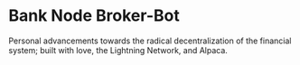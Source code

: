 # Bank Node Broker-Bot

Personal advancements towards the radical decentralization of the financial system; built with love, the Lightning Network, and Alpaca.